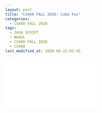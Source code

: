 ```yaml
---
layout: post
title: "CS460 FALL 2020: Cube Fox"
categories:
  - CS460 FALL 2020
tags:
  - JAVA SCRIPT
  - WebGL
  - CS460 FALL 2020
  - CS460
last_modified_at: 2020-09-21-02-45
---
```


![Cube_Fox.html](/TemplateData/Cube_Fox.html)

